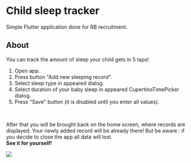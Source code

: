 # Child sleep tracker
Simple Flutter application done for RB recruitment. <br>

## About
You can track the amount of sleep your child gets in 5 taps!
1. Open app.
2. Press button "Add new sleeping record".
3. Select sleep type in appeared dialog.
4. Select duration of your baby sleep in appeared CupertinoTimePicker dialog.
5. Press "Save" button (it is disabled until you enter all values).
<br />

After that you will be brought back on the home screen, where records are displayed. Your newly added record will be already there! But be aware : 
if you decide to close the app all data will lost. <br />
**See it for yourself!** <br />



![](flutter_one.gif)
